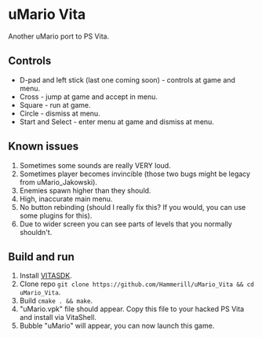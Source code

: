 # uMario Vita
Another uMario port to PS Vita.

## Controls
- D-pad and left stick (last one coming soon) - controls at game and menu.
- Cross - jump at game and accept in menu.
- Square - run at game.
- Circle - dismiss at menu.
- Start and Select - enter menu at game and dismiss at menu.

## Known issues 
1. Sometimes some sounds are really VERY loud.
2. Sometimes player becomes invincible (those two bugs might be legacy from uMario_Jakowski).
3. Enemies spawn higher than they should.
4. High, inaccurate main menu.
5. No button rebinding (should I really fix this? If you would, you can use some plugins for this).
6. Due to wider screen you can see parts of levels that you normally shouldn't.

## Build and run
1. Install [VITASDK](https://vitasdk.org/).
2. Clone repo `git clone https://github.com/Hammerill/uMario_Vita && cd uMario_Vita`.
3. Build `cmake . && make`.
4. "uMario.vpk" file should appear. Copy this file to your hacked PS Vita and install via VitaShell.
5. Bubble "uMario" will appear, you can now launch this game.
